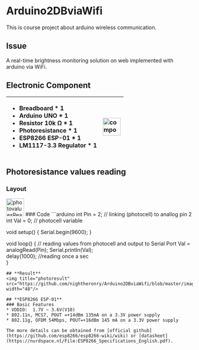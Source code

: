 # **Arduino2DBviaWifi**
This is course project about arduino wireless communication.
## **Issue**
A real-time brightness monitoring solution on web implemented with arduino via WiFi.

## **Electronic Component**
| <ul><li>Breadboard * 1</li><li>Arduino UNO * 1</li><li>Resistor 10k Ω * 1</li><li>Photoresistance * 1</li><li>ESP8266 ESP-01 * 1</li><li>LM1117-3.3 Regulator * 1</li></ul> | <img src="https://github.com/nightheronry/Arduino2DBviaWifi/blob/master/images/component.png" title="component" width="48"/> |
| :------| :------|

## **Photoresistance values reading**

### Layout
<img src="https://github.com/nightheronry/Arduino2DBviaWifi/blob/master/images/photoR.png" width="48" title="photovaluesReading"/>
### Code
```arduino
int Pin = 2; // linking (photocell) to anallog pin 2
int Val = 0; // photocell variable

void setup() {
  Serial.begin(9600);
}

void loop() {
  // reading values from photocell and output to Serial Port
  Val = analogRead(Pin);
  Serial.println(Val);  
  delay(1000); //reading once a sec       
}

``` 
## **Result**
<img title="photoresult" src="https://github.com/nightheronry/Arduino2DBviaWifi/blob/master/images/photoresult.png" width="48"/>

## **ESP8266 ESP-01**
### Basic Features 
* VDDIO:  1.7V ~ 3.6V(V10)
* 802.11n, MCS7, POUT =+14dBm 135mA on a 3.3V power supply
* 802.11g, OFDM 54Mbps, POUT=+16dBm 145 mA on a 3.3V power supply

The more details can be obtained from [official github](https://github.com/esp8266/esp8266-wiki/wiki) or [datasheet](https://nurdspace.nl/File:ESP8266_Specifications_English.pdf).

